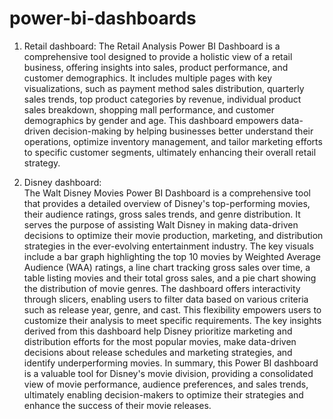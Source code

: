 # power-bi-dashboards
1. Retail dashboard:
   The Retail Analysis Power BI Dashboard is a comprehensive tool designed to provide a holistic view of a retail business, offering insights into sales, product performance, and customer demographics. It includes multiple pages with key visualizations, such as payment method sales distribution, quarterly sales trends, top product categories by revenue, individual product sales breakdown, shopping mall performance, and customer demographics by gender and age. This dashboard empowers data-driven decision-making by helping businesses better understand their operations, optimize inventory management, and tailor marketing efforts to specific customer segments, ultimately enhancing their overall retail strategy.

2. Disney dashboard:  
  The Walt Disney Movies Power BI Dashboard is a comprehensive tool that provides a detailed overview of Disney's top-performing movies, their audience ratings, gross sales trends, and genre distribution. It serves the purpose of assisting Walt Disney in making data-driven decisions to optimize their movie production, marketing, and distribution strategies in the ever-evolving entertainment industry. The key visuals include a bar graph highlighting the top 10 movies by Weighted Average Audience (WAA) ratings, a line chart tracking gross sales over time, a table listing movies and their total gross sales, and a pie chart showing the distribution of movie genres. The dashboard offers interactivity through slicers, enabling users to filter data based on various criteria such as release year, genre, and cast. This flexibility empowers users to customize their analysis to meet specific requirements. The key insights derived from this dashboard help Disney prioritize marketing and distribution efforts for the most popular movies, make data-driven decisions about release schedules and marketing strategies, and identify underperforming movies. In summary, this Power BI dashboard is a valuable tool for Disney's movie division, providing a consolidated view of movie performance, audience preferences, and sales trends, ultimately enabling decision-makers to optimize their strategies and enhance the success of their movie releases.
